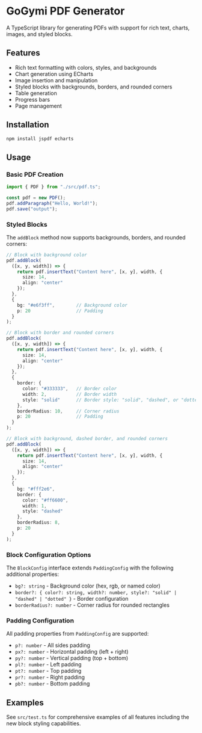 # GoGymi PDF Generator

A TypeScript library for generating PDFs with support for rich text, charts, images, and styled blocks.

## Features

- Rich text formatting with colors, styles, and backgrounds
- Chart generation using ECharts
- Image insertion and manipulation
- Styled blocks with backgrounds, borders, and rounded corners
- Table generation
- Progress bars
- Page management

## Installation

```bash
npm install jspdf echarts
```

## Usage

### Basic PDF Creation

```typescript
import { PDF } from "./src/pdf.ts";

const pdf = new PDF();
pdf.addParagraph("Hello, World!");
pdf.save("output");
```

### Styled Blocks

The `addBlock` method now supports backgrounds, borders, and rounded corners:

```typescript
// Block with background color
pdf.addBlock(
  ([x, y, width]) => {
    return pdf.insertText("Content here", [x, y], width, {
      size: 14,
      align: "center"
    });
  },
  {
    bg: "#e6f3ff",        // Background color
    p: 20                 // Padding
  }
);

// Block with border and rounded corners
pdf.addBlock(
  ([x, y, width]) => {
    return pdf.insertText("Content here", [x, y], width, {
      size: 14,
      align: "center"
    });
  },
  {
    border: {
      color: "#333333",   // Border color
      width: 2,           // Border width
      style: "solid"      // Border style: "solid", "dashed", or "dotted"
    },
    borderRadius: 10,     // Corner radius
    p: 20                 // Padding
  }
);

// Block with background, dashed border, and rounded corners
pdf.addBlock(
  ([x, y, width]) => {
    return pdf.insertText("Content here", [x, y], width, {
      size: 14,
      align: "center"
    });
  },
  {
    bg: "#fff2e6",
    border: {
      color: "#ff6600",
      width: 1,
      style: "dashed"
    },
    borderRadius: 8,
    p: 20
  }
);
```

### Block Configuration Options

The `BlockConfig` interface extends `PaddingConfig` with the following additional properties:

- `bg?: string` - Background color (hex, rgb, or named color)
- `border?: { color?: string, width?: number, style?: "solid" | "dashed" | "dotted" }` - Border configuration
- `borderRadius?: number` - Corner radius for rounded rectangles

### Padding Configuration

All padding properties from `PaddingConfig` are supported:

- `p?: number` - All sides padding
- `px?: number` - Horizontal padding (left + right)
- `py?: number` - Vertical padding (top + bottom)
- `pl?: number` - Left padding
- `pt?: number` - Top padding
- `pr?: number` - Right padding
- `pb?: number` - Bottom padding

## Examples

See `src/test.ts` for comprehensive examples of all features including the new block styling capabilities. 